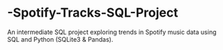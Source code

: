 # -Spotify-Tracks-SQL-Project
An intermediate SQL project exploring trends in Spotify music data using SQL and Python (SQLite3 &amp; Pandas).

